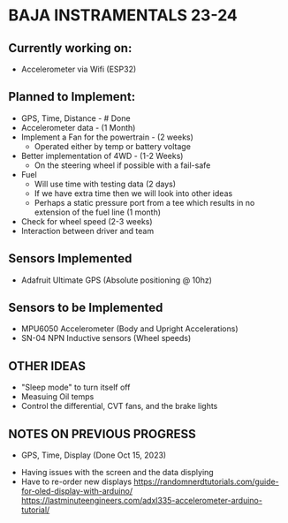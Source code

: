 # BAJA INSTRAMENTALS 23-24

## Currently working on: 
- Accelerometer via Wifi (ESP32)
## Planned to Implement:
- GPS, Time, Distance - # Done
- Accelerometer data - (1 Month)
- Implement a Fan for the powertrain - (2 weeks)
  * Operated either by temp or battery voltage
- Better implementation of 4WD - (1-2 Weeks)
  * On the steering wheel if possible with a fail-safe
- Fuel 
   * Will use time with testing data (2 days)
   * If we have extra time then we will look into other ideas
   * Perhaps a static pressure port from a tee which results in no extension of the fuel line (1 month)
- Check for wheel speed (2-3 weeks)
- Interaction between driver and team

## Sensors Implemented
- Adafruit Ultimate GPS (Absolute positioning @ 10hz)

## Sensors to be Implemented
- MPU6050 Accelerometer (Body and Upright Accelerations)
- SN-04 NPN Inductive sensors (Wheel speeds)
  
## OTHER IDEAS
- "Sleep mode" to turn itself off
- Measuing Oil temps
- Control the differential, CVT fans, and the brake lights

## NOTES ON PREVIOUS PROGRESS
 - GPS, Time, Display (Done Oct 15, 2023)
  * Having issues with the screen and the data displying 
  * Have to re-order new displays
https://randomnerdtutorials.com/guide-for-oled-display-with-arduino/
https://lastminuteengineers.com/adxl335-accelerometer-arduino-tutorial/


